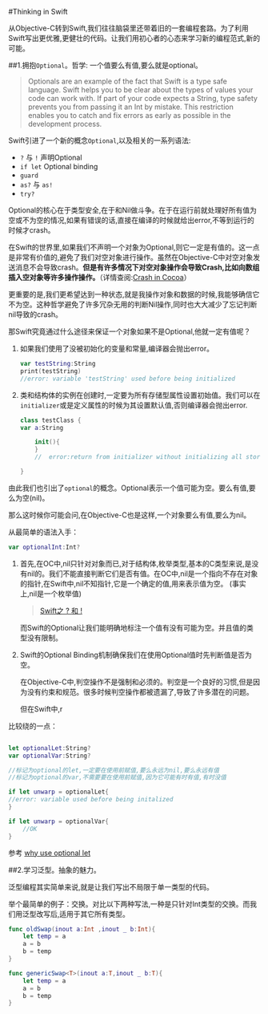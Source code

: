 #Thinking in Swift

从Objective-C转到Swift,我们往往脑袋里还带着旧的一套编程套路。为了利用Swift写出更优雅,更健壮的代码。让我们用初心者的心态来学习新的编程范式,新的可能。

##1.拥抱`Optional`。哲学: 一个值要么有值,要么就是optional。

> Optionals are an example of the fact that Swift is a type safe language. Swift helps you to be clear about the types of values your code can work with. If part of your code expects a String, type safety prevents you from passing it an Int by mistake. This restriction enables you to catch and fix errors as early as possible in the development process.


Swift引进了一个新的概念`Optional`,以及相关的一系列语法:
	
- `?` 与 `!`  声明Optional
-  `if let`   Optional binding
- `guard`
- `as?` 与 `as!`
- `try?`

Optional的核心在于类型安全,在于和Nil做斗争。在于在运行前就处理好所有值为空或不为空的情况,如果有错误的话,直接在编译的时候就给出error,不等到运行的时候才crash。
	
在Swift的世界里,如果我们不声明一个对象为Optional,则它一定是有值的。这一点是非常有价值的,避免了我们对空对象进行操作。虽然在Objective-C中对空对象发送消息不会导致crash。**但是有许多情况下对空对象操作会导致Crash,比如向数组插入空对象等许多操作操作。**（详情查阅:[Crash in Cocoa](https://github.com/100mango/zen/blob/master/iOS%E5%A4%AF%E5%AE%9E%EF%BC%9ACrash%20in%20Cocoa/Crash%20in%20Cocoa.md)）

更重要的是,我们更希望达到一种状态,就是我操作对象和数据的时候,我能够确信它不为空。这种哲学避免了许多冗杂无用的判断Nil操作,同时也大大减少了忘记判断nil导致的crash。
	
那Swift究竟通过什么途径来保证一个对象如果不是Optional,他就一定有值呢？
	
1. 如果我们使用了没被初始化的变量和常量,编译器会抛出error。
	
	~~~swift
	var testString:String
	print(testString)
	//error: variable 'testString' used before being initialized
	~~~
	
2. 类和结构体的实例在创建时,一定要为所有存储型属性设置初始值。我们可以在`initializer`或是定义属性的时候为其设置默认值,否则编译器会抛出error.
		
	~~~swift
	class testClass {
    var a:String
    
	    init(){ 
	    }
	    //	error:return from initializer without initializing all stored properties
	
	}
	~~~

由此我们也引出了`optional`的概念。Optional表示一个值可能为空。要么有值,要么为空(nil)。

那么这时候你可能会问,在Objective-C也是这样,一个对象要么有值,要么为nil。

从最简单的语法入手：

~~~swift
var optionalInt:Int?
~~~


1. 首先,在OC中,nil只针对对象而已,对于结构体,枚举类型,基本的C类型来说,是没有nil的。我们不能直接判断它们是否有值。在OC中,nil是一个指向不存在对象的指针,在Swift中,nil不知指针,它是一个确定的值,用来表示值为空。 (事实上,nil是一个枚举值)

	> [Swift之 ? 和 !](http://joeyio.com/ios/2014/06/04/swift---/)

	而Swift的Optional让我们能明确地标注一个值有没有可能为空。并且值的类型没有限制。
	
2. Swift的Optional Binding机制确保我们在使用Optional值时先判断值是否为空。

	在Objective-C中,判空操作不是强制和必须的。判空是一个良好的习惯,但是因为没有约束和规范。很多时候判空操作都被遗漏了,导致了许多潜在的问题。
	
	但在Swift中,r


比较绕的一点：

~~~swift

let optionalLet:String?
var optionalVar:String?

//标记为optional的let,一定要在使用前赋值,要么永远为nil,要么永远有值
//标记为optional的var,不需要要在使用前赋值,因为它可能有时有值,有时没值

if let unwarp = optionalLet{
//error: variable used before being initalized
}

if let unwarp = optionalVar{
    //OK
}
~~~

参考 [why use optional let](http://stackoverflow.com/questions/29662836/swift-use-of-optional-with-let)


##2.学习泛型。抽象的魅力。

泛型编程其实简单来说,就是让我们写出不局限于单一类型的代码。

举个最简单的例子：交换。对比以下两种写法,一种是只针对Int类型的交换。而我们用泛型改写后,适用于其它所有类型。

~~~swift
func oldSwap(inout a:Int ,inout _ b:Int){
    let temp = a
    a = b
    b = temp
}

func genericSwap<T>(inout a:T,inout _ b:T){
    let temp = a
    a = b
    b = temp
}
~~~

	